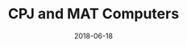---
layout: site
title: "CPJ and MAT Computers"
date: 2018-06-18
categories: [community]
version: 5.2.10
major: 5
minor: 2
patch: 10
slug: cpj-and-mat-computers
link: https://www.cpjandmatcomps.tech/
submitter: lpolepeddi
permalink: /sites/:slug
---